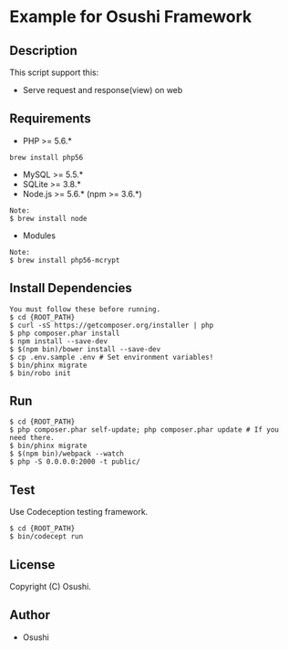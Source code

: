 # Example for Osushi Framework

Description
---
This script support this:
+ Serve request and response(view) on web  

Requirements
---
- PHP >= 5.6.*
```
brew install php56
```
- MySQL >= 5.5.*
- SQLite >= 3.8.*
- Node.js >= 5.6.* (npm >= 3.6.*)
```
Note:
$ brew install node
```
- Modules
```
Note:
$ brew install php56-mcrypt
```

Install Dependencies
---

```
You must follow these before running.
$ cd {ROOT_PATH}
$ curl -sS https://getcomposer.org/installer | php
$ php composer.phar install
$ npm install --save-dev
$ $(npm bin)/bower install --save-dev
$ cp .env.sample .env # Set environment variables!
$ bin/phinx migrate
$ bin/robo init
```

Run
---

```
$ cd {ROOT_PATH}
$ php composer.phar self-update; php composer.phar update # If you need there.
$ bin/phinx migrate
$ $(npm bin)/webpack --watch
$ php -S 0.0.0.0:2000 -t public/
```

Test
---

Use Codeception testing framework.

```
$ cd {ROOT_PATH}
$ bin/codecept run
```

License
---

Copyright (C) Osushi.

Author
---

* Osushi
